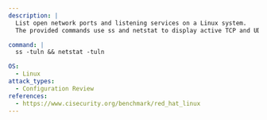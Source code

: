 ```yaml
---
description: |
  List open network ports and listening services on a Linux system.
  The provided commands use ss and netstat to display active TCP and UDP sockets, aiding in configuration review and security assessment.

command: |
  ss -tuln && netstat -tuln

OS:
  - Linux
attack_types:
  - Configuration Review
references:
  - https://www.cisecurity.org/benchmark/red_hat_linux
---
```


